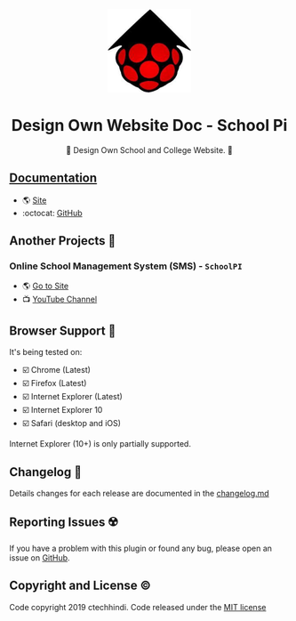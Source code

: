 <div align="center">
  <a href="#">
    <img src="./assets/logo.jpg" alt="School Pi Logo" width="150" height="150">
  </a>
</div>

<div align="center">

# Design Own Website Doc - School Pi

🍧 Design Own School and College Website. 🏫

</div>

## [Documentation](https://school-pi.netlify.com)

* 🌎 [Site](https://school-pi.netlify.com)
* :octocat: [GitHub](https://github.com/ctechhindi/School-Pi-Design-Own-Website)


## Another Projects 📁

### Online School Management System (SMS) - `SchoolPI`

* 🌎 [Go to Site](https://schoolpi.app/#/)
* 📺 [YouTube Channel](https://www.youtube.com/channel/UC6P5LjZoOOyvf4xegwBMK0g)

## Browser Support 🏁

It's being tested on:

* ☑️ Chrome (Latest) 
* ☑️ Firefox (Latest)
* ☑️ Internet Explorer (Latest)
* ☑️ Internet Explorer 10
* ☑️ Safari (desktop and iOS)

Internet Explorer (10+) is only partially supported.

## Changelog 📝

Details changes for each release are documented in the [changelog.md](https://school-pi.netlify.com/changelog/)

## Reporting Issues ☢️

If you have a problem with this plugin or found any bug, please open an issue on [GitHub](https://github.com/ctechhindi/School-Pi-Design-Own-Website/issues).

## Copyright and License ©️

Code copyright 2019 ctechhindi. Code released under the [MIT license](http://www.opensource.org/licenses/MIT)